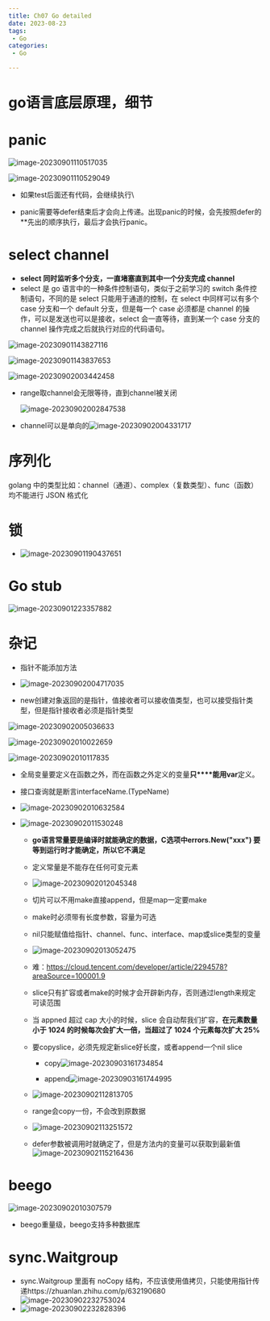 ```yaml
---
title: Ch07 Go detailed
date: 2023-08-23
tags:
 - Go
categories:
 - Go

---
```


# go语言底层原理，细节

# panic

![image-20230901110517035](https://markdown-1301334775.cos.eu-frankfurt.myqcloud.com/image-20230901110517035.png)

![image-20230901110529049](https://markdown-1301334775.cos.eu-frankfurt.myqcloud.com/image-20230901110529049.png)

+ 如果test后面还有代码，会继续执行\

+ panic需要等defer结束后才会向上传递。出现panic的时候，会先按照defer的**先出的顺序执行，最后才会执行panic。



# select channel

+ **select 同时监听多个分支，一直堵塞直到其中一个分支完成 channel**
+ select 是 go 语言中的一种条件控制语句，类似于之前学习的 switch 条件控制语句，不同的是 select 只能用于通道的控制，在 select 中同样可以有多个 case 分支和一个 default 分支，但是每一个 case 必须都是 channel 的操作，可以是发送也可以是接收，select 会一直等待，直到某一个 case 分支的 channel 操作完成之后就执行对应的代码语句。

![image-20230901143827116](https://markdown-1301334775.cos.eu-frankfurt.myqcloud.com/image-20230901143827116.png)

![image-20230901143837653](https://markdown-1301334775.cos.eu-frankfurt.myqcloud.com/image-20230901143837653.png)

![image-20230902003442458](https://markdown-1301334775.cos.eu-frankfurt.myqcloud.com/image-20230902003442458.png)

+ range取channel会无限等待，直到channel被关闭

  ![image-20230902002847538](https://markdown-1301334775.cos.eu-frankfurt.myqcloud.com/image-20230902002847538.png)

+ channel可以是单向的![image-20230902004331717](https://markdown-1301334775.cos.eu-frankfurt.myqcloud.com/image-20230902004331717.png)



# 序列化

golang 中的类型比如：channel（通道）、complex（复数类型）、func（函数）均不能进行 JSON 格式化





# 锁



+  ![image-20230901190437651](https://markdown-1301334775.cos.eu-frankfurt.myqcloud.com/image-20230901190437651.png)



# Go stub

![image-20230901223357882](https://markdown-1301334775.cos.eu-frankfurt.myqcloud.com/image-20230901223357882.png)





# 杂记

+ 指针不能添加方法

+  ![image-20230902004717035](https://markdown-1301334775.cos.eu-frankfurt.myqcloud.com/image-20230902004717035.png)

+  new创建对象返回的是指针，值接收者可以接收值类型，也可以接受指针类型，但是指针接收者必须是指针类型

![image-20230902005036633](https://markdown-1301334775.cos.eu-frankfurt.myqcloud.com/image-20230902005036633.png)

![image-20230902010022659](https://markdown-1301334775.cos.eu-frankfurt.myqcloud.com/image-20230902010022659.png)

![image-20230902010117835](https://markdown-1301334775.cos.eu-frankfurt.myqcloud.com/image-20230902010117835.png)

+ 全局变量要定义在函数之外，而在函数之外定义的变量**只****能用var**定义。
+ 接口查询就是断言interfaceName.(TypeName)

+ ![image-20230902010632584](https://markdown-1301334775.cos.eu-frankfurt.myqcloud.com/image-20230902010632584.png)

+ ![image-20230902011530248](https://markdown-1301334775.cos.eu-frankfurt.myqcloud.com/image-20230902011530248.png)

  + **go语言常量要是编译时就能确定的数据，C选项中errors.New("xxx") 要等到运行时才能确定，所以它不满足**

  + 定义常量是不能存在任何可变元素 

  + ![image-20230902012045348](https://markdown-1301334775.cos.eu-frankfurt.myqcloud.com/image-20230902012045348.png)

  + 切片可以不用make直接append，但是map一定要make

  + make时必须带有长度参数，容量为可选

  + nil只能赋值给指针、channel、func、interface、map或slice类型的变量

  + ![image-20230902013052475](https://markdown-1301334775.cos.eu-frankfurt.myqcloud.com/image-20230902013052475.png)

  + 难：https://cloud.tencent.com/developer/article/2294578?areaSource=100001.9

  + slice只有扩容或者make的时候才会开辟新内存，否则通过length来规定可读范围

  + 当 appned 超过 cap 大小的时候，slice 会自动帮我们扩容，**在元素数量小于 1024 的时候每次会扩大一倍，当超过了 1024 个元素每次扩大 25%**

  + 要copyslice，必须先规定新slice好长度，或者append一个nil slice

    + copy![image-20230903161734854](https://markdown-1301334775.cos.eu-frankfurt.myqcloud.com/image-20230903161734854.png)

    + append![image-20230903161744995](https://markdown-1301334775.cos.eu-frankfurt.myqcloud.com/image-20230903161744995.png)

      

  + ![image-20230902112813705](https://markdown-1301334775.cos.eu-frankfurt.myqcloud.com/image-20230903161305004.png)

  + range会copy一份，不会改到原数据

  + ![image-20230902113251572](https://markdown-1301334775.cos.eu-frankfurt.myqcloud.com/image-20230902113251572.png)

  + defer参数被调用时就确定了，但是方法内的变量可以获取到最新值![image-20230902115216436](https://markdown-1301334775.cos.eu-frankfurt.myqcloud.com/image-20230902115216436.png)







# beego

![image-20230902010307579](https://markdown-1301334775.cos.eu-frankfurt.myqcloud.com/image-20230902010307579.png)

+ beego重量级，beego支持多种数据库





# sync.Waitgroup

+ sync.Waitgroup 里面有 noCopy 结构，不应该使用值拷贝，只能使用指针传递https://zhuanlan.zhihu.com/p/632190680![image-20230902232753024](https://markdown-1301334775.cos.eu-frankfurt.myqcloud.com/image-20230902232753024.png)
+ ![image-20230902232828396](https://markdown-1301334775.cos.eu-frankfurt.myqcloud.com/image-20230902232828396.png)
